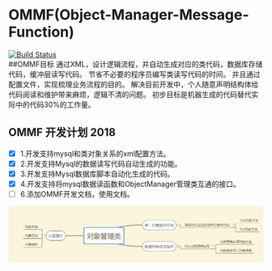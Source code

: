 # OMMF(Object-Manager-Message-Function)
[![Build Status](https://travis-ci.org/freeeyes/OMMF.svg?branch=master)](https://travis-ci.org/freeeyes/OMMF)  
##OMMF目标
通过XML，设计逻辑流程，并自动生成对应的类代码，数据库存储代码，缓冲层读写代码。
节省不必要的程序员编写类读写代码的时间。
并且通过配置文件，实现梳理业务流程的目的。
解决目前开发中，个人随意声明结构体给代码阅读和维护带来麻烦，逻辑不清的问题。
初步目标是机器生成的代码替代实际中的代码30%的工作量。

## OMMF 开发计划 2018
- [x] 1.开发支持mysql和类对象关系的xml配置方法。
- [x] 2.开发支持Mysql的数据读写代码自动生成的功能。
- [x] 3.开发支持Mysql数据库脚本自动化生成的代码。
- [x] 4.开发支持将mysql数据读函数和ObjectManager管理类互通的接口。
- [ ] 6.添加OMMF开发文档，使用文档。

![设计导图](image.jpg)